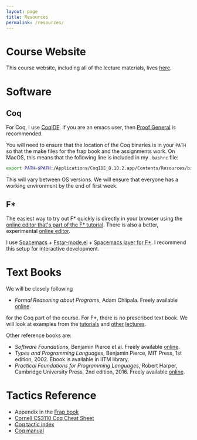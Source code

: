```yaml
---
layout: page
title: Resources
permalink: /resources/
---
```


# Course Website

This course website, including all of the lecture materials, lives
[here](http://kcsrk.info/cs6225_s20_iitm/).

# Software

## Coq

For Coq, I use [CoqIDE](https://github.com/coq/coq/releases/tag/V8.10.2).
If you are an emacs user, then [Proof General](https://proofgeneral.github.io/)
is recommended.

You will need to ensure that the location of the Coq binaries is in your `PATH`
so that the make files for the frap book and the assignments work. On MacOS,
this means that the following line is included in my `.bashrc` file:

```bash
export PATH=$PATH:/Applications/CoqIDE_8.10.2.app/Contents/Resources/bin/
```

This will vary between OS versions. We will ensure that everyone has a working
environment by the end of first week.

## F\*

The easiest way to try out F\* quickly is directly in your browser using the
[online editor that's part of the F\*
tutorial](https://www.fstar-lang.org/run.php). There is also a better,
experimental [online editor](http://fstar.ht.vc/).

I use [Spacemacs](https://www.spacemacs.org/) +
[Fstar-mode.el](https://github.com/FStarLang/fstar-mode.el) + [Spacemacs layer
for F\*](https://github.com/kyoDralliam/fstar-layer/). I recommend this setup
for interactive development. 

# Text Books

We will be closely following 

* *Formal Reasoning about Programs*, Adam Chlipala. Freely available
  [online](http://adam.chlipala.net/frap/).

for the Coq part of the course. For F\*, there is no prescribed text book. We
will look at examples from the [tutorials](https://www.fstar-lang.org/tutorial/)
and [other](https://prosecco.gforge.inria.fr/personal/hritcu/teaching/vtsa2019/)
[lectures](https://www.cs.uoregon.edu/research/summerschool/summer19/topics.php#Swamy).

Other reference books are:

* *Software Foundations*, Benjamin Pierce et al. Freely available [online](https://softwarefoundations.cis.upenn.edu/).
* *Types and Programming Languages*, Benjamin Pierce, MIT Press, 1st edition,
  2002. Ebook is available in IITM library.
* *Practical Foundations for Programming Languages*, Robert Harper, Cambridge
  University Press, 2nd edition, 2016. Freely available [online](https://www.cs.cmu.edu/~rwh/pfpl/2nded.pdf).

# Tactics Reference

* Appendix in the [Frap book](http://adam.chlipala.net/frap/frap_book.pdf)
* [Cornell CS3110 Coq Cheat Sheet](https://www.cs.cornell.edu/courses/cs3110/2018sp/a5/coq-tactics-cheatsheet.html#leftright)
* [Coq tactic index](https://pjreddie.com/coq-tactics/)
* [Coq manual](https://coq.inria.fr/refman/proof-engine/tactics.html)
